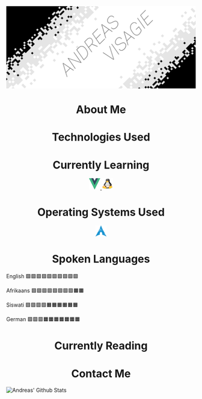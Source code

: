 <img src="Resources/AVLogo.png" alt="Andreas Logo" align="center">
<!-- ABOUT ME -->
<h1 align="center"> About Me </h1>

<!-- TECHNOLOGIES -->
<h1 align="center"> Technologies Used </h1>
<div align="center">

</div>

<!-- LEARNING -->
<h1 align="center"> Currently Learning </h1>
<div align="center">
    <a href="https://vuejs.org/"> <img src="Resources/VueLogo.svg" width="30" height="30" alt="VueJS"> </a>
    <a href="https://www.linux.org/"> <img src="Resources/TuxLinux.png" width="30" height="30" alt="Linux"> </a>
</div>

<!-- OPERATING SYSTEMS -->
<h1 align="center"> Operating Systems Used </h1>
<div align="center">
    <a href="https://archlinux.org/"> <img src="Resources/ArchLogo.svg" width="30" height="30" alt="ArchLinux"> </a>
</div>

<!-- LANGUAGES SPOKEN -->
<h1 align="center"> Spoken Languages </h1>
<div align="left">
    <p> 
        English         
        <a align="right">🟩🟩🟩🟩🟩🟩🟩🟩🟩🟩</a>
    </p>
    <p> 
        Afrikaans       🟩🟩🟩🟩🟩🟩🟩🟩🟧🟧
    </p>
    <p> 
        Siswati         🟩🟩🟩🟩🟧🟧🟧🟧🟧🟧
    </p>
    <p>
        German          🟩🟩🟩🟧🟧🟧🟧🟧🟧🟧
    </p>
</div>

<!-- READING -->
<h1 align="center"> Currently Reading </h1>

<!-- CONTACT -->
<h1 align="center"> Contact Me </h1>


![Andreas' Github Stats](https://github-readme-stats.vercel.app/api?username=PurpleAxe&count_private=true&show_icons=true&theme=transparent)

